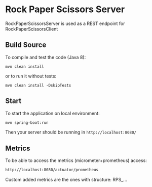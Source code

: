 # Rock Paper Scissors Server

RockPaperScissorsServer is used as a REST endpoint for RockPaperScissorsClient

## Build Source

To compile and test the code (Java 8):

```terminal
mvn clean install
```
or to run it without tests:
```terminal
mvn clean install -DskipTests
```
## Start

To start the application on local environment:

```bash 
mvn spring-boot:run
```

Then your server should be running in `http://localhost:8080/`

## Metrics

To be able to access the metrics (micrometer+prometheus) access:

```bash 
http://localhost:8080/actuator/prometheus
```
Custom added metrics are the ones with structure: RPS_...